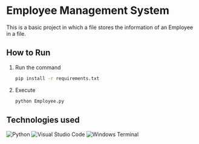 # Employee Management System

This is a basic project in which a file stores the information of an Employee in a file.

## How to Run

1. Run the command  

   ```cmd
   pip install -r requirements.txt
   ```

2. Execute  

   ```cmd
   python Employee.py
   ```

## Technologies used

![Python](https://img.shields.io/badge/python-3670A0?style=for-the-badge&logo=python&logoColor=ffdd54)
![Visual Studio Code](https://img.shields.io/badge/Visual%20Studio%20Code-0078d7.svg?style=for-the-badge&logo=visual-studio-code&logoColor=white)
![Windows Terminal](https://img.shields.io/badge/Windows%20Terminal-%234D4D4D.svg?style=for-the-badge&logo=windows-terminal&logoColor=white)

